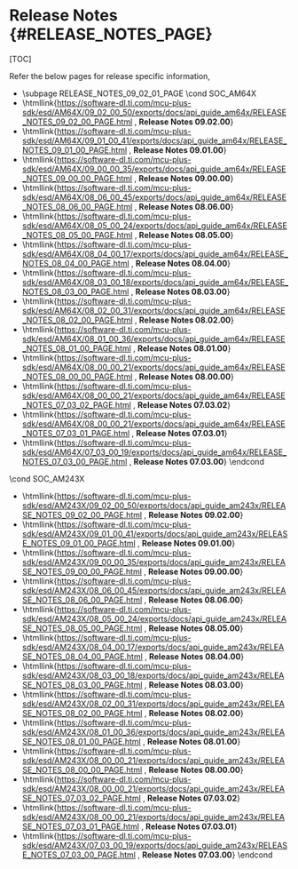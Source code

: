 # Release Notes {#RELEASE_NOTES_PAGE}

[TOC]

Refer the below pages for release specific information,

- \subpage RELEASE_NOTES_09_02_01_PAGE
\cond SOC_AM64X
- \htmllink{https://software-dl.ti.com/mcu-plus-sdk/esd/AM64X/09_02_00_50/exports/docs/api_guide_am64x/RELEASE_NOTES_09_02_00_PAGE.html , **Release Notes 09.02.00**}
- \htmllink{https://software-dl.ti.com/mcu-plus-sdk/esd/AM64X/09_01_00_41/exports/docs/api_guide_am64x/RELEASE_NOTES_09_01_00_PAGE.html , **Release Notes 09.01.00**}
- \htmllink{https://software-dl.ti.com/mcu-plus-sdk/esd/AM64X/09_00_00_35/exports/docs/api_guide_am64x/RELEASE_NOTES_09_00_00_PAGE.html , **Release Notes 09.00.00**}
- \htmllink{https://software-dl.ti.com/mcu-plus-sdk/esd/AM64X/08_06_00_45/exports/docs/api_guide_am64x/RELEASE_NOTES_08_06_00_PAGE.html , **Release Notes 08.06.00**}
- \htmllink{https://software-dl.ti.com/mcu-plus-sdk/esd/AM64X/08_05_00_24/exports/docs/api_guide_am64x/RELEASE_NOTES_08_05_00_PAGE.html , **Release Notes 08.05.00**}
- \htmllink{https://software-dl.ti.com/mcu-plus-sdk/esd/AM64X/08_04_00_17/exports/docs/api_guide_am64x/RELEASE_NOTES_08_04_00_PAGE.html , **Release Notes 08.04.00**}
- \htmllink{https://software-dl.ti.com/mcu-plus-sdk/esd/AM64X/08_03_00_18/exports/docs/api_guide_am64x/RELEASE_NOTES_08_03_00_PAGE.html , **Release Notes 08.03.00**}
- \htmllink{https://software-dl.ti.com/mcu-plus-sdk/esd/AM64X/08_02_00_31/exports/docs/api_guide_am64x/RELEASE_NOTES_08_02_00_PAGE.html , **Release Notes 08.02.00**}
- \htmllink{https://software-dl.ti.com/mcu-plus-sdk/esd/AM64X/08_01_00_36/exports/docs/api_guide_am64x/RELEASE_NOTES_08_01_00_PAGE.html , **Release Notes 08.01.00**}
- \htmllink{https://software-dl.ti.com/mcu-plus-sdk/esd/AM64X/08_00_00_21/exports/docs/api_guide_am64x/RELEASE_NOTES_08_00_00_PAGE.html , **Release Notes 08.00.00**}
- \htmllink{https://software-dl.ti.com/mcu-plus-sdk/esd/AM64X/08_00_00_21/exports/docs/api_guide_am64x/RELEASE_NOTES_07_03_02_PAGE.html , **Release Notes 07.03.02**}
- \htmllink{https://software-dl.ti.com/mcu-plus-sdk/esd/AM64X/08_00_00_21/exports/docs/api_guide_am64x/RELEASE_NOTES_07_03_01_PAGE.html , **Release Notes 07.03.01**}
- \htmllink{https://software-dl.ti.com/mcu-plus-sdk/esd/AM64X/07_03_00_19/exports/docs/api_guide_am64x/RELEASE_NOTES_07_03_00_PAGE.html , **Release Notes 07.03.00**}
\endcond

\cond SOC_AM243X
- \htmllink{https://software-dl.ti.com/mcu-plus-sdk/esd/AM243X/09_02_00_50/exports/docs/api_guide_am243x/RELEASE_NOTES_09_02_00_PAGE.html , **Release Notes 09.02.00**}
- \htmllink{https://software-dl.ti.com/mcu-plus-sdk/esd/AM243X/09_01_00_41/exports/docs/api_guide_am243x/RELEASE_NOTES_09_01_00_PAGE.html , **Release Notes 09.01.00**}
- \htmllink{https://software-dl.ti.com/mcu-plus-sdk/esd/AM243X/09_00_00_35/exports/docs/api_guide_am243x/RELEASE_NOTES_09_00_00_PAGE.html , **Release Notes 09.00.00**}
- \htmllink{https://software-dl.ti.com/mcu-plus-sdk/esd/AM243X/08_06_00_45/exports/docs/api_guide_am243x/RELEASE_NOTES_08_06_00_PAGE.html , **Release Notes 08.06.00**}
- \htmllink{https://software-dl.ti.com/mcu-plus-sdk/esd/AM243X/08_05_00_24/exports/docs/api_guide_am243x/RELEASE_NOTES_08_05_00_PAGE.html , **Release Notes 08.05.00**}
- \htmllink{https://software-dl.ti.com/mcu-plus-sdk/esd/AM243X/08_04_00_17/exports/docs/api_guide_am243x/RELEASE_NOTES_08_04_00_PAGE.html , **Release Notes 08.04.00**}
- \htmllink{https://software-dl.ti.com/mcu-plus-sdk/esd/AM243X/08_03_00_18/exports/docs/api_guide_am243x/RELEASE_NOTES_08_03_00_PAGE.html , **Release Notes 08.03.00**}
- \htmllink{https://software-dl.ti.com/mcu-plus-sdk/esd/AM243X/08_02_00_31/exports/docs/api_guide_am243x/RELEASE_NOTES_08_02_00_PAGE.html , **Release Notes 08.02.00**}
- \htmllink{https://software-dl.ti.com/mcu-plus-sdk/esd/AM243X/08_01_00_36/exports/docs/api_guide_am243x/RELEASE_NOTES_08_01_00_PAGE.html , **Release Notes 08.01.00**}
- \htmllink{https://software-dl.ti.com/mcu-plus-sdk/esd/AM243X/08_00_00_21/exports/docs/api_guide_am243x/RELEASE_NOTES_08_00_00_PAGE.html , **Release Notes 08.00.00**}
- \htmllink{https://software-dl.ti.com/mcu-plus-sdk/esd/AM243X/08_00_00_21/exports/docs/api_guide_am243x/RELEASE_NOTES_07_03_02_PAGE.html , **Release Notes 07.03.02**}
- \htmllink{https://software-dl.ti.com/mcu-plus-sdk/esd/AM243X/08_00_00_21/exports/docs/api_guide_am243x/RELEASE_NOTES_07_03_01_PAGE.html , **Release Notes 07.03.01**}
- \htmllink{https://software-dl.ti.com/mcu-plus-sdk/esd/AM243X/07_03_00_19/exports/docs/api_guide_am243x/RELEASE_NOTES_07_03_00_PAGE.html , **Release Notes 07.03.00**}
\endcond
